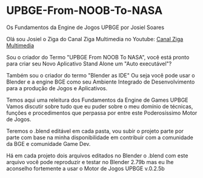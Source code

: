 # UPBGE-From-NOOB-To-NASA
Os Fundamentos da Engine de Jogos UPBGE por Josiel Soares

Olá sou Josiel o Ziga do Canal Ziga Multimedia no Youtube:
<a href="https://www.youtube.com/channel/UCK-W5xN2tzIuovZr3DNydgw?sub_confirmation=1">Canal Ziga Multimedia</a>

Sou o criador do Termo "UPBGE From NOOB To NASA", você está pronto para criar seu Novo Aplicativo Stand Alone um "Auto executável"?

Também sou o criador do termo "Blender as IDE" Ou seja você pode usar o Blender e a engine BGE como seu Ambiente Integrado de Desenvolvimento para a produção de Jogos e Aplicativos.

Temos aqui uma releitura dos Fundamentos da Engine de Games UPBGE Vamos discutir sobre tudo que eu puder sobre o meu domínio de técnicas, funções e procedimentos que perpassa por entre este Poderosíssimo Motor de Jogos.

Teremos o .blend editável em cada pasta, vou subir o projeto parte por parte com base na minha disponibilidade em contribuir com a comunidade da BGE e comunidade Game Dev.

Há em cada projeto dois arquivos editados no Blender o .blend com este arquivo você pode reproduzir e testar no Blender 2.79b mas eu lhe aconselho fortemente a usar o Motor de Jogos UPBGE v.0.2.5b
